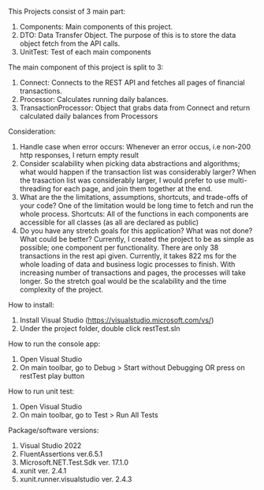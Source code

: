 ﻿This Projects consist of 3  main part:
1. Components: Main components of this project.
2. DTO: Data Transfer Object. The purpose of this is to store the data object fetch from the API calls.
3. UnitTest: Test of each main components

The main component of this project is split to 3:
1. Connect: Connects to the REST API and fetches all pages of financial transactions.
2. Processor:  Calculates running daily balances. 
3. TransactionProcessor: Object that grabs data from Connect and return calculated daily balances from Processors

Consideration:
1. Handle case when error occurs: Whenever an error occus, i.e non-200 http responses, I return empty result 
2. Consider scalability when picking data abstractions and algorithms; what would happen if the transaction list was considerably larger?
When the trasaction list was considerably larger, I would prefer to use multi-threading for each page, and join them together at the end.
3. What are the the limitations, assumptions, shortcuts, and trade-offs of your code? 
One of the limitation would be long time to fetch and run the whole process.
Shortcuts: All of the functions in each components are accessible for all classes (as all are declared as public)
4. Do you have any stretch goals for this application? What was not done? What could be better? Currently, I created the project to be as
simple as possible; one component per functionality. There are only 38 transactions in the rest api given. Currently, it takes 822 ms 
for the whole loading of data and business logic processes to finish. With increasing number of transactions and pages, the processes will 
take longer. So the stretch goal would be the scalability and the time complexity of the project.


How to install:
1. Install Visual Studio (https://visualstudio.microsoft.com/vs/)
2. Under the project folder, double click restTest.sln

How to run the console app:
1. Open Visual Studio
2. On main toolbar, go to Debug > Start without Debugging OR press on restTest play button 

How to run unit test:
1. Open Visual Studio
2. On main toolbar, go to Test > Run All Tests

Package/software versions:
1. Visual Studio 2022
2. FluentAssertions ver.6.5.1
3. Microsoft.NET.Test.Sdk ver. 17.1.0
4. xunit ver. 2.4.1
5. xunit.runner.visualstudio ver. 2.4.3
